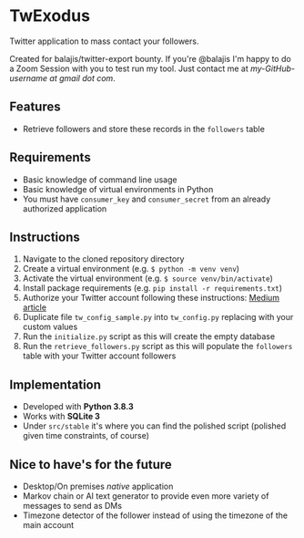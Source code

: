 # TwExodus
Twitter application to mass contact your followers.

Created for balajis/twitter-export bounty. If you're @balajis I'm happy to do a Zoom Session with you to test run my tool. Just contact me at *my-GitHub-username at gmail dot com*.

## Features
- Retrieve followers and store these records in the `followers` table

## Requirements
- Basic knowledge of command line usage
- Basic knowledge of virtual environments in Python
- You must have `consumer_key` and `consumer_secret` from an already authorized application

## Instructions
1. Navigate to the cloned repository directory
2. Create a virtual environment (e.g. `$ python -m venv venv`)
3. Activate the virtual environment (e.g. `$ source venv/bin/activate`)
4. Install package requirements (e.g. `pip install -r requirements.txt`)
5. Authorize your Twitter account following these instructions: [Medium article](https://medium.com/@fbilesanmi/how-to-login-with-twitter-api-using-python-6c9a0f7165c5)
6. Duplicate file `tw_config_sample.py` into `tw_config.py` replacing with your custom values
7. Run the `initialize.py` script as this will create the empty database
8. Run the `retrieve_followers.py` script as this will populate the `followers` table with your Twitter account followers

## Implementation
- Developed with **Python 3.8.3**
- Works with **SQLite 3**
- Under `src/stable` it's where you can find the polished script (polished given time constraints, of course)

## Nice to have's for the future
- Desktop/On premises *native* application
- Markov chain or AI text generator to provide even more variety of messages to send as DMs
- Timezone detector of the follower instead of using the timezone of the main account
